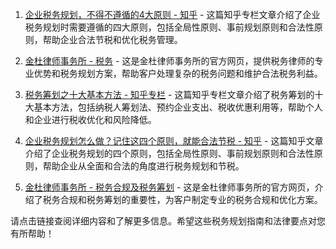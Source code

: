1. [企业税务规划，不得不遵循的4大原则 - 知乎](https://zhuanlan.zhihu.com/p/357229175) - 这篇知乎专栏文章介绍了企业税务规划时需要遵循的四大原则，包括全局性原则、事前规划原则和合法性原则，帮助企业合法节税和优化税务管理。

2. [金杜律师事务所 - 税务](https://www.kwm.com/cn/zh/expertise/practices/tax.html) - 这是金杜律师事务所的官方网页，提供税务律师的专业优势和税务规划方案，帮助客户处理复杂的税务问题和维护合法税务利益。

3. [税务筹划之十大基本方法 - 知乎专栏](https://zhuanlan.zhihu.com/p/355655948) - 这篇知乎专栏文章介绍了税务筹划的十大基本方法，包括纳税人筹划法、预约企业支出、税收优惠利用等，帮助个人和企业进行税收优化和风险降低。

4. [企业税务规划怎么做？记住这四个原则，就能合法节税 - 知乎](https://zhuanlan.zhihu.com/p/581167393) - 这篇知乎文章介绍了企业税务规划的四个原则，包括全局性原则、事前规划原则和合法性原则，帮助企业从全面和合法的角度进行税务规划和节税。

5. [金杜律师事务所 - 税务合规及税务筹划](https://www.kwm.com/cn/zh/expertise/practices/tax/tax-compliance-and-tax-planning.html) - 这是金杜律师事务所的官方网页，介绍了税务合规和税务筹划的重要性，为客户制定专业的税务合规和优化方案。

请点击链接查阅详细内容和了解更多信息。希望这些税务规划指南和法律要点对您有所帮助！

